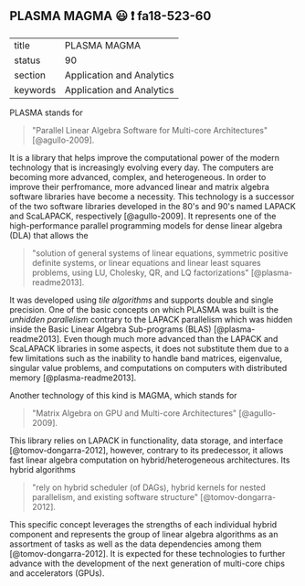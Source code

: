 ## PLASMA MAGMA :smiley: :exclamation: fa18-523-60


|          |                           |
| -------- | ------------------------- |
| title    | PLASMA MAGMA              | 
| status   | 90                        |
| section  | Application and Analytics |
| keywords | Application and Analytics |


PLASMA stands for 

> "Parallel Linear Algebra Software for Multi-core Architectures" [@agullo-2009]. 

It is a library that helps improve the computational power of the modern 
technology that is increasingly evolving every day. The computers are becoming 
more advanced, complex, and heterogeneous. In order to improve their 
perfromance, more advanced linear and matrix algebra software libraries have 
become a necessity. This technology is a successor of the two software libraries
developed in the 80's and 90's named LAPACK and ScaLAPACK, respectively 
[@agullo-2009]. It represents one of the high-performance parallel programming 
models for dense linear algebra (DLA) that allows the 

> "solution of general systems of linear equations, symmetric positive 
> definite systems, or linear equations and linear least squares problems, 
> using LU, Cholesky, QR, and LQ factorizations" [@plasma-readme2013]. 

It was developed using *tile algorithms* and supports double and single 
precision. One of the basic concepts on which PLASMA was built 
is the *unhidden parallelism* contrary to the LAPACK parallelism 
which was hidden inside the Basic Linear Algebra Sub-programs (BLAS) 
[@plasma-readme2013]. Even though much more advanced than the LAPACK
and ScaLAPACK libraries in some aspects, it does not substitute them 
due to a few limitations such as the inability to handle band matrices,
eigenvalue, singular value problems, and computations on computers with
distributed memory [@plasma-readme2013]. 

Another technology of this kind is MAGMA, which stands for 

> "Matrix Algebra on GPU and Multi-core Architectures" [@agullo-2009]. 

This library relies on LAPACK in functionality, data storage, and 
interface [@tomov-dongarra-2012], however, contrary to its predecessor, it 
allows fast linear algebra computation on hybrid/heterogeneous architectures. 
Its hybrid algorithms 

> "rely on hybrid scheduler (of DAGs), hybrid kernels for nested parallelism, 
> and existing software structure" [@tomov-dongarra-2012].

This specific concept leverages the strengths of each individual hybrid 
component and represents the group of linear algebra algorithms as an assortment 
of tasks as well as the data dependencies among them [@tomov-dongarra-2012]. 
It is expected for these technologies to further advance with the development of 
the next generation of multi-core chips and accelerators (GPUs).  
